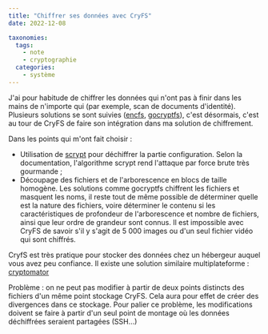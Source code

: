 ```yaml
---
title: "Chiffrer ses données avec CryFS"
date: 2022-12-08

taxonomies:
  tags:
    - note
    - cryptographie
  categories:
    - système
---
```


J'ai pour habitude de chiffrer les données qui n'ont pas à finir dans les mains de n'importe qui (par exemple, scan de documents d'identité). Plusieurs solutions se sont suivies ([encfs](https://github.com/vgough/encfs), [gocryptfs](https://nuetzlich.net/gocryptfs/)), c'est désormais, c'est au tour de CryFS de faire son intégration dans ma solution de chiffrement.

Dans les points qui m'ont fait choisir :

* Utilisation de [scrypt](https://en.wikipedia.org/wiki/Scrypt) pour déchiffrer la partie configuration. Selon la documentation, l'algorithme scrypt rend l'attaque par force brute très gourmande ;
* Découpage des fichiers et de l'arborescence en blocs de taille homogène. Les solutions comme gocryptfs chiffrent les fichiers et masquent les noms, il reste tout de même possible de déterminer quelle est la nature des fichiers, voire déterminer le contenu si les caractéristiques de profondeur de l'arborescence et nombre de fichiers, ainsi que leur ordre de grandeur sont connus. Il est impossible avec CryFS de savoir s'il y s'agit de 5 000 images ou d'un seul fichier vidéo qui sont chiffrés.

CryfS est très pratique pour stocker des données chez un hébergeur auquel vous avez peu confiance. Il existe une solution similaire multiplateforme : [cryptomator](https://cryptomator.org/)

Problème : on ne peut pas modifier à partir de deux points distincts des fichiers d'un même point stockage CryFS. Cela aura pour effet de créer des divergences dans ce stockage. Pour palier ce problème, les modifications doivent se faire à partir d'un seul point de montage où les données déchiffrées seraient partagées (SSH…)